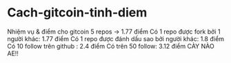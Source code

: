 # Cach-gitcoin-tinh-diem
Nhiệm vụ &amp; điểm cho gitcoin 5 repos -> 1.77 điểm Có 1 repo được fork bởi 1 người khác: 1.77 điểm Có 1 repo được đánh dấu sao bởi người khác: 1.8 điểm Có 10 follow trên github : 2.4 điểm Có trên 50 follow: 3.12 điểm CÀY NÀO AE!!
